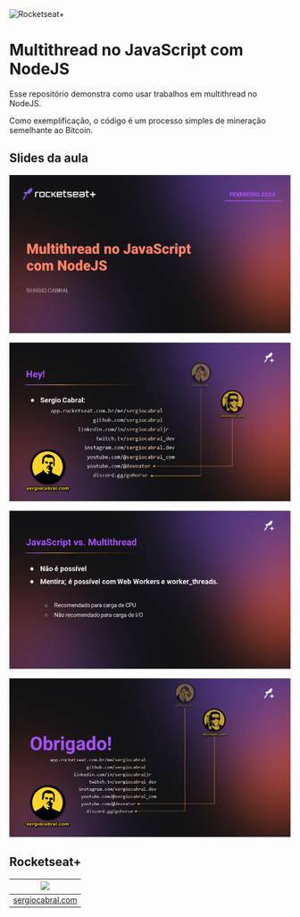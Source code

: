 <img src="https://drive.google.com/uc?id=1XPWLjUo2-j8iGw07ALcxu7oqJ3nkl2Ho" alt="Rocketseat+"/>

# Multithread no JavaScript com NodeJS

Esse repositório demonstra como usar trabalhos em multithread no NodeJS.

Como exemplificação, o código é um processo simples de mineração semelhante ao Bitcoin.

## Slides da aula

![Slide 1](./_assets/Slide1.PNG)

![Slide 1](./_assets/Slide2.PNG)

![Slide 1](./_assets/Slide3.PNG)

![Slide 1](./_assets/Slide4.PNG)

## Rocketseat+

| [<img src="https://avatars.githubusercontent.com/u/665373?v=4" width="75px;"/>](https://github.com/sergiocabral) |
| :-: |
|[sergiocabral.com](https://sergiocabral.com)|
